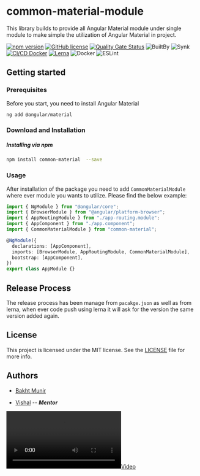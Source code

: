 # common-material-module

This library builds to provide all Angular Material module under single module to make simple the utilization of Angular Material in project.

[![npm version](https://badge.fury.io/js/%40angular%2Fcdk.svg)](https://www.npmjs.com/package/common-material) [![GitHub license](https://img.shields.io/badge/license-MIT-blue.svg)](https://github.com/olavoparno/jest-badges-readme/blob/master/LICENSE) [![Quality Gate Status](https://sonarcloud.io/api/project_badges/measure?project=BakhtMunirUet_common-material-module&metric=alert_status)](https://sonarcloud.io/summary/new_code?id=BakhtMunirUet_common-material-module) ![BuiltBy](https://img.shields.io/badge/TypeScript-Lovers-black.svg "img.shields.io") ![Synk](https://snyk.io/test/github/expressjs/express/4.x/badge.svg) [![CI/CD Docker](https://github.com/wnqueiroz/sonatype-nexus-repository-badge-generator/actions/workflows/ci-cd.yml/badge.svg?branch=main)](https://github.com/BakhtMunirUet/common-material-module/actions) [![Lerna](https://repology.org/badge/latest-versions/lerna.svg)](https://repology.org/project/lerna/versions) ![Docker](https://img.shields.io/badge/docker-%230db7ed.svg?style=for-the-badge&logo=docker&logoColor=white) ![ESLint](https://img.shields.io/badge/ESLint-4B3263?style=for-the-badge&logo=eslint&logoColor=white)

## Getting started

### Prerequisites

Before you start, you need to install Angular Material

```bash
ng add @angular/material
```

### Download and Installation

##### Installing via npm

```bash
npm install common-material  --save
```

### Usage

After installation of the package you need to add `CommonMaterialModule` where ever module you wants to utilize. Please find the below example:

```typescript
import { NgModule } from "@angular/core";
import { BrowserModule } from "@angular/platform-browser";
import { AppRoutingModule } from "./app-routing.module";
import { AppComponent } from "./app.component";
import { CommonMaterialModule } from "common-material";

@NgModule({
  declarations: [AppComponent],
  imports: [BrowserModule, AppRoutingModule, CommonMaterialModule],
  bootstrap: [AppComponent],
})
export class AppModule {}
```

## Release Process

The release process has been manage from `pacakge.json` as well as from lerna, when ever code push using lerna it will ask for the version the same version added again.

## License

This project is licensed under the MIT license. See the <a href="./LICENSE"> LICENSE</a> file for more info.</p>

## Authors

- [Bakht Munir](https://github.com/BakhtMunirUet?tab=repositories)

- [Vishal](https://github.com/vishalm?tab=repositories) -- **_Mentor_**

[![](https://abdulrehmaan.net/bakhtmunir/example-video.mp4)](https://abdulrehmaan.net/bakhtmunir/example-video.mp4)
